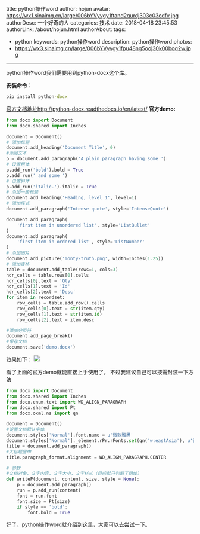 title: python操作word
author: hojun
avatar: https://wx1.sinaimg.cn/large/006bYVyvgy1ftand2qurdj303c03cdfv.jpg
authorDesc: 一个好奇的人
categories: 技术
date: 2018-04-18 23:45:53
authorLink: /about/hojun.html
authorAbout:
tags:
 - python
keywords: python操作word
description: python操作word
photos:
 - https://wx3.sinaimg.cn/large/006bYVyvgy1fpu48ng5ooj30k00boq2w.jpg
---
python操作word我们需要用到python-docx这个库。

**安装命令：**
```cmd
pip install python-docx
```
[官方文档地址](http://python-docx.readthedocs.io/en/latest/)http://python-docx.readthedocs.io/en/latest/
**官方demo:**
```python
from docx import Document
from docx.shared import Inches

document = Document()
# 添加标题
document.add_heading('Document Title', 0)
#添加文本
p = document.add_paragraph('A plain paragraph having some ')
# 设置粗体
p.add_run('bold').bold = True
p.add_run(' and some ')
# 设置斜体
p.add_run('italic.').italic = True
# 添加一级标题
document.add_heading('Heading, level 1', level=1)
# 添加样式
document.add_paragraph('Intense quote', style='IntenseQuote')

document.add_paragraph(
    'first item in unordered list', style='ListBullet'
)
document.add_paragraph(
    'first item in ordered list', style='ListNumber'
)
# 添加图片
document.add_picture('monty-truth.png', width=Inches(1.25))
# 添加表格
table = document.add_table(rows=1, cols=3)
hdr_cells = table.rows[0].cells
hdr_cells[0].text = 'Qty'
hdr_cells[1].text = 'Id'
hdr_cells[2].text = 'Desc'
for item in recordset:
    row_cells = table.add_row().cells
    row_cells[0].text = str(item.qty)
    row_cells[1].text = str(item.id)
    row_cells[2].text = item.desc

#添加分页符
document.add_page_break()
#保存文档
document.save('demo.docx')
```
效果如下：
![](http://wx4.sinaimg.cn/large/006bYVyvgy1fqh8nol6fmj30af0fnmyz.jpg)

看了上面的官方demo就能直接上手使用了。
不过我建议自己可以按需封装一下方法
```python
from docx import Document
from docx.shared import Inches
from docx.enum.text import WD_ALIGN_PARAGRAPH
from docx.shared import Pt
from docx.oxml.ns import qn 

document = Document()
#设置文档默认字体
document.styles['Normal'].font.name = u'微软雅黑' 
document.styles['Normal']._element.rPr.rFonts.set(qn('w:eastAsia'), u'微软雅黑')
title = document.add_paragraph()
#大标题居中
title.paragraph_format.alignment = WD_ALIGN_PARAGRAPH.CENTER

# 参数
#文档对象，文字内容，文字大小，文字样式（目前就只判断了粗体）
def writeP(document, content, size, style = None):
    p = document.add_paragraph()
    run = p.add_run(content)
    font = run.font
    font.size = Pt(size)
    if style == 'bold':
        font.bold = True
```
好了，python操作word就介绍到这里，大家可以去尝试一下。